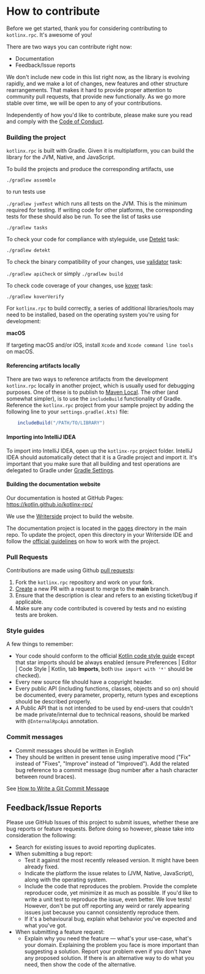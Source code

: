 # How to contribute

Before we get started, thank you for considering contributing to `kotlinx.rpc`. It's awesome of you!

There are two ways you can contribute right now:

* Documentation
* Feedback/Issue reports

We don't include new code in this list right now, as the library is evolving rapidly, 
and we make a lot of changes, new features and other structure rearrangements. 
That makes it hard to provide proper attention to community pull requests, that provide new functionally.
As we go more stable over time, we will be open to any of your contributions.

Independently of how you'd like to contribute, please make sure you read and comply with the [Code of Conduct](CODE_OF_CONDUCT.md).

### Building the project

`kotlinx.rpc` is built with Gradle. 
Given it is multiplatform, you can build the library for the JVM, Native, and JavaScript.

To build the projects and produce the corresponding artifacts, use

`./gradlew assemble`

to run tests use

`./gradlew jvmTest` which runs all tests on the JVM. This is the minimum required for testing. If writing code
for other platforms, the corresponding tests for these should also be run. To see the list of tasks use

`./gradlew tasks`

To check your code for compliance with styleguide, use [Detekt](https://detekt.dev/) task:

`./gradlew detekt`

To check the binary compatibility of your changes, use [validator](https://github.com/Kotlin/binary-compatibility-validator) task:

`./gradlew apiCheck` or simply `./gradlew build`

To check code coverage of your changes, use [kover](https://github.com/Kotlin/kotlinx-kover/releases?page=2) task:

`./gradlew koverVerify`

For `kotlinx.rpc` to build correctly, 
a series of additional libraries/tools may need to be installed, based on the operating
system you're using for development:

**macOS**

If targeting macOS and/or iOS, install `Xcode` and `Xcode command line tools` on macOS.

#### Referencing artifacts locally

There are two ways to reference artifacts from the development `kotlinx.rpc` locally in another project, which is usually
used for debugging purposes. One of these is to publish to [Maven Local](https://docs.gradle.org/current/userguide/publishing_maven.html). The other
(and somewhat simpler), is to use the `includeBuild` functionality of Gradle. 
Reference the `kotlinx.rpc` project from your sample project
by adding the following line to your `settings.gradle(.kts)` file:

```groovy
    includeBuild("/PATH/TO/LIBRARY")
```

#### Importing into IntelliJ IDEA

To import into IntelliJ IDEA, open up the `kotlinx-rpc` project folder. 
IntelliJ IDEA should automatically detect that it is a Gradle project and import it. 
It's important that you make sure that all building and test operations
are delegated to Gradle under [Gradle Settings](https://www.jetbrains.com/help/idea/gradle-settings.html).

#### Building the documentation website

Our documentation is hosted at GitHub Pages: https://kotlin.github.io/kotlinx-rpc/

We use the [Writerside](https://www.jetbrains.com/writerside/) project to build the website.

The documentation project is located in the [pages](docs/pages) directory in the main repo.
To update the project, open this directory in your Writerside IDE 
and follow the [official guidelines](https://www.jetbrains.com/help/writerside/discover-writerside.html) 
on how to work with the project. 

### Pull Requests

Contributions are made using Github [pull requests](https://help.github.com/en/articles/about-pull-requests):

1. Fork the `kotlinx.rpc` repository and work on your fork.
2. [Create](https://github.com/kotlin/kotlinx-rpc/compare) a new PR with a request to merge to the **main** branch. 
3. Ensure that the description is clear and refers to an existing ticket/bug if applicable. 
4. Make sure any code contributed is covered by tests and no existing tests are broken.

### Style guides

A few things to remember:

* Your code should conform to
  the official [Kotlin code style guide](https://kotlinlang.org/docs/reference/coding-conventions.html)
  except that star imports should be always enabled
  (ensure Preferences | Editor | Code Style | Kotlin, tab **Imports**, both `Use import with '*'` should be checked).
* Every new source file should have a copyright header.
* Every public API (including functions, classes, objects and so on) should be documented,
  every parameter, property, return types and exceptions should be described properly.
* A Public API that is not intended to be used by end-users that couldn't be made private/internal due to technical reasons,
  should be marked with `@InternalRpcApi` annotation.

### Commit messages

* Commit messages should be written in English
* They should be written in present tense using imperative mood ("Fix" instead of "Fixes", "Improve" instead of "Improved").
  Add the related bug reference to a commit message (bug number after a hash character between round braces).

See [How to Write a Git Commit Message](https://chris.beams.io/posts/git-commit/)

## Feedback/Issue Reports

Please use GitHub Issues of this project to submit issues, whether these are
bug reports or feature requests. Before doing so however, please take into consideration the following:

* Search for existing issues to avoid reporting duplicates.
* When submitting a bug report:
    * Test it against the most recently released version. It might have been already fixed.
    * Indicate the platform the issue relates to (JVM, Native, JavaScript), along with the operating system.
    * Include the code that reproduces the problem. Provide the complete reproducer code, yet minimize it as much as possible.
      If you'd like to write a unit test to reproduce the issue, even better. We love tests! However, don't be put off reporting any weird or rarely appearing issues just because you cannot consistently
      reproduce them.
    * If it's a behavioural bug, explain what behavior you've expected and what you've got.
* When submitting a feature request:
    * Explain why you need the feature &mdash; what's your use-case, what's your domain. Explaining the problem you face is more important than suggesting a solution.
      Report your problem even if you don't have any proposed solution. If there is an alternative way to do what you need, then show the code of the alternative.
      
